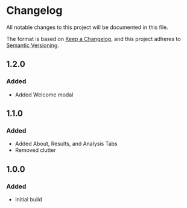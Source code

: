 # Changelog

All notable changes to this project will be documented in this file.

The format is based on [Keep a Changelog](https://keepachangelog.com/en/1.0.0/),
and this project adheres to [Semantic Versioning](https://semver.org/).

## 1.2.0

### Added

- Added Welcome modal

## 1.1.0

### Added

- Added About, Results, and Analysis Tabs
- Removed clutter

## 1.0.0

### Added

- Initial build

